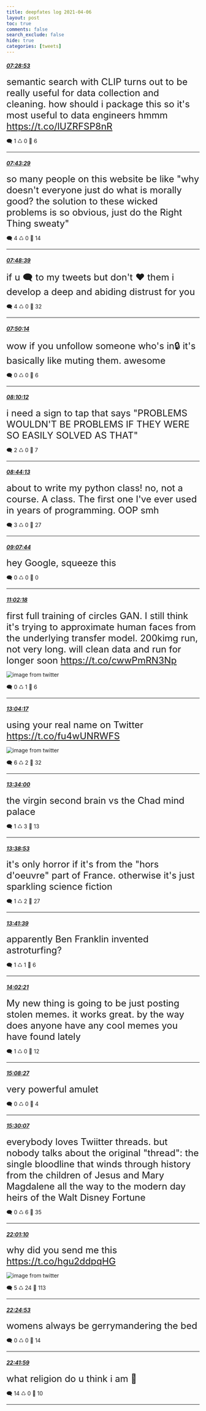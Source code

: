 ```yaml
---
title: deepfates log 2021-04-06
layout: post
toc: true
comments: false
search_exclude: false
hide: true
categories: [tweets]
---
```



#### <a href = "https://twitter.com/deepfates/status/1379425881614135296">*07:28:53*</a>

<font size="5">semantic search with CLIP turns out to be really useful for data collection and cleaning. how should i package this so it's most useful to data engineers hmmm   https://t.co/lUZRFSP8nR</font>



🗨️ 1 ♺ 0 🤍  6   

---
    
#### <a href = "https://twitter.com/deepfates/status/1379429556994576386">*07:43:29*</a>

<font size="5">so many people on this website be like "why doesn't everyone just do what is morally good? the solution to these wicked problems is so obvious, just do the Right Thing sweaty"</font>



🗨️ 4 ♺ 0 🤍  14   

---
    
#### <a href = "https://twitter.com/deepfates/status/1379430857266450433">*07:48:39*</a>

<font size="5">if u 🗨️ to my tweets but don't ❤️ them i develop a deep and abiding distrust for you</font>



🗨️ 4 ♺ 0 🤍  32   

---
    
#### <a href = "https://twitter.com/deepfates/status/1379431253582168064">*07:50:14*</a>

<font size="5">wow if you unfollow someone who's in🔒 it's basically like muting them. awesome</font>



🗨️ 0 ♺ 0 🤍  6   

---
    
#### <a href = "https://twitter.com/deepfates/status/1379436278144360455">*08:10:12*</a>

<font size="5">i need a sign to tap that says "PROBLEMS WOULDN'T BE PROBLEMS IF THEY WERE SO EASILY SOLVED AS THAT"</font>



🗨️ 2 ♺ 0 🤍  7   

---
    
#### <a href = "https://twitter.com/deepfates/status/1379444839209574404">*08:44:13*</a>

<font size="5">about to write my python class!  no, not a course. A class. The first one I've ever used in years of programming. OOP smh</font>



🗨️ 3 ♺ 0 🤍  27   

---
    
#### <a href = "https://twitter.com/deepfates/status/1379450757343145986">*09:07:44*</a>

<font size="5">hey Google, squeeze this</font>



🗨️ 0 ♺ 0 🤍  0   

---
    
#### <a href = "https://twitter.com/deepfates/status/1379479591090262021">*11:02:18*</a>

<font size="5">first full training of circles GAN. I still think it's trying to approximate human faces from the underlying transfer model. 200kimg run, not very long. will clean data and run for longer soon  https://t.co/cwwPmRN3Np</font>

![image from twitter](/images/from_twitter/EyTlYHrWEAMnqzz.jpg)


🗨️ 0 ♺ 1 🤍  6   

---
    
#### <a href = "https://twitter.com/deepfates/status/1379510290035826690">*13:04:17*</a>

<font size="5">using your real name on Twitter  https://t.co/fu4wUNRWFS</font>

![image from twitter](/images/from_twitter/EyUBS5YVEAIrBAF.jpg)


🗨️ 6 ♺ 2 🤍  32   

---
    
#### <a href = "https://twitter.com/deepfates/status/1379517766680469504">*13:34:00*</a>

<font size="5">the virgin second brain vs the Chad mind palace</font>



🗨️ 1 ♺ 3 🤍  13   

---
    
#### <a href = "https://twitter.com/deepfates/status/1379518996353966084">*13:38:53*</a>

<font size="5">it's only horror if it's from the "hors d'oeuvre" part of France. otherwise it's just sparkling science fiction</font>



🗨️ 1 ♺ 2 🤍  27   

---
    
#### <a href = "https://twitter.com/deepfates/status/1379519690968428545">*13:41:39*</a>

<font size="5">apparently Ben Franklin invented astroturfing?</font>



🗨️ 1 ♺ 1 🤍  6   

---
    
#### <a href = "https://twitter.com/deepfates/status/1379524902848372737">*14:02:21*</a>

<font size="5">My new thing is going to be just posting stolen memes. it works great. by the way does anyone have any cool memes you have found lately</font>



🗨️ 1 ♺ 0 🤍  12   

---
    
#### <a href = "https://twitter.com/deepfates/status/1379541536963133444">*15:08:27*</a>

<font size="5">very powerful amulet</font>



🗨️ 0 ♺ 0 🤍  4   

---
    
#### <a href = "https://twitter.com/deepfates/status/1379546987238854656">*15:30:07*</a>

<font size="5">everybody loves Twiitter threads. but nobody talks about the original "thread": the single bloodline that winds through history from the children of Jesus and Mary Magdalene all the way to the modern day heirs of the Walt Disney Fortune</font>



🗨️ 0 ♺ 6 🤍  35   

---
    
#### <a href = "https://twitter.com/deepfates/status/1379645401503039492">*22:01:10*</a>

<font size="5">why did you send me this  https://t.co/hgu2ddpqHG</font>

![image from twitter](/images/from_twitter/EyV8LlJWQAEG8PS.jpg)


🗨️ 5 ♺ 24 🤍  113   

---
    
#### <a href = "https://twitter.com/deepfates/status/1379651369989210117">*22:24:53*</a>

<font size="5">womens always be gerrymandering the bed</font>



🗨️ 0 ♺ 0 🤍  14   

---
    
#### <a href = "https://twitter.com/deepfates/status/1379655671902273537">*22:41:59*</a>

<font size="5">what religion do u think i am 🤔</font>



🗨️ 14 ♺ 0 🤍  10   

---
    
            

